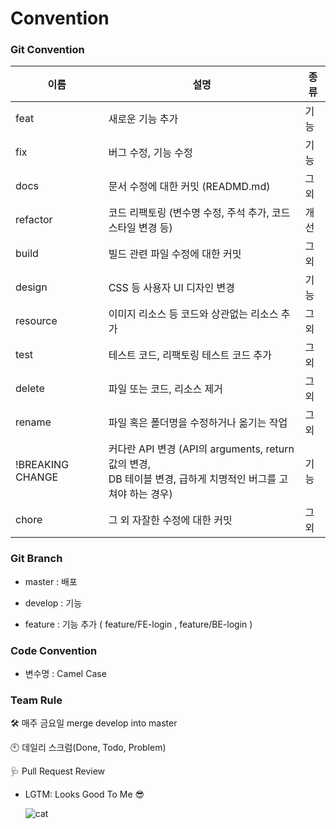 # Convention

### Git Convention

| 이름             | 설명                                                         | 종류 |
| ---------------- | ------------------------------------------------------------ | ---- |
| feat             | 새로운 기능 추가                                             | 기능 |
| fix              | 버그 수정, 기능 수정                                         | 기능 |
| docs             | 문서 수정에 대한 커밋 (READMD.md)                            | 그외 |
| refactor         | 코드 리팩토링 (변수명 수정, 주석 추가, 코드 스타일 변경 등)  | 개선 |
| build            | 빌드 관련 파일 수정에 대한 커밋                              | 그외 |
| design           | CSS 등 사용자 UI 디자인 변경                                 | 기능 |
| resource         | 이미지 리소스 등 코드와 상관없는 리소스 추가                 | 그외 |
| test             | 테스트 코드, 리팩토링 테스트 코드 추가                       | 그외 |
| delete           | 파일 또는 코드, 리소스 제거                                  | 그외 |
| rename           | 파일 혹은 폴더명을 수정하거나 옮기는 작업                    | 그외 |
| !BREAKING CHANGE | 커다란 API 변경 (API의 arguments, return 값의 변경, <br>DB 테이블 변경, 급하게 치명적인 버그를 고쳐야 하는 경우) | 기능 |
| chore            | 그 외 자잘한 수정에 대한 커밋                                | 그외 |

### Git Branch

- master : 배포

- develop : 기능

- feature : 기능 추가 ( feature/FE-login , feature/BE-login )

### Code Convention

- 변수명 : Camel Case

### Team Rule

🛠 매주 금요일 merge develop into master

🕙 데일리 스크럼(Done, Todo, Problem)

🩺 Pull Request Review

- LGTM: Looks Good To Me 😎
    
    ![cat](/uploads/099e4f271f922b3b702f32cadbbd79ab/cat.png)
